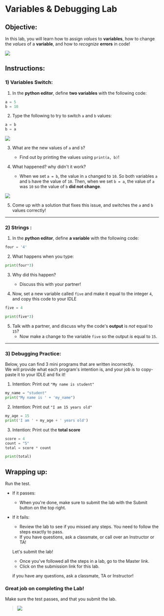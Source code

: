 # Variables & Debugging Lab

## Objective: 
In this lab, you will learn how to assign *values* to **variables**, how to change the *values* of a **variable**, and how to *recognize* **errors** in code!




[![](https://gotvantage.com/wp-content/uploads/2017/09/abtest.gif)]()





## Instructions:

### 1) Variables Switch: 
1. In the **python editor**, define **two variables** with the following code:  
```python
a = 5
b = 10
```

2. Type the following to try to switch `a` and `b` values:
```python
a = b
b = a
```

[![](https://lh3.googleusercontent.com/GPGDnk2B09wllDTMf5kxDmxqNaI-oyYYtVeCNRQI93bNaUXrkZYSJVlMN_gqKZgtfQy-9EGZ6Y4Nl_Z7Zb4TLsFnRi6Fkn82WIhQc_3HNV527AQ3o8-6sgQqJiGeDLFdIAbphqM)]()

3. What are the new values of `a` and `b`? 
    - Find out by printing the values using `print(a, b)`!
    
4. What happened? why didn't it work?
    - When we set `a = b`, the value in `a` changed to `10`. So both variables `a` and `b` have the value of `10`. Then, when we set `b = a`, the value of `a` was `10` so the value of `b` **did not change**.

[![](https://lh6.googleusercontent.com/8_InDsh4L5c_np1x4e7zq5lA7YAzzQaV8AMrOL_aYsuKGssuODuCCur2KUHcgpA7AOIu7kaGl1pLN0p34KCqUi9mV5fPLYoBv9HYPhyrvsQKo3cm-pCHrs0yxC3_XaQPRSej0K0)]()

5. Come up with a solution that fixes this issue, and switches the `a` and `b` values correctly!

---
### 2) Strings : 
1. In the **python editor**, define **a variable** with the following code:  
```python
four = '4'
```

2. What happens when you type:
```python
print(four*3)
```
3. Why did this happen?
    - Discuss this with your partner!

4. Now, set a new variable called `five` and make it equal to the integer `4`, and copy this code to your IDLE
```python
five = 4

print(five*3)
```

5. Talk with a partner, and discuss why the code's **output** is *not* equal to `15`? 
    - Now make a change to the variable `five` so the output *is* equal to `15`.
   
---
### 3) Debugging Practice: 
Below, you can find 3 mini programs that are written incorrectly.  
We will provide what each program's intention is, and your job is to copy-paste it to your IDLE and fix it!  

1. Intention: Print out `"My name is student"`
```python
my_name = "student"
print("My name is ' + 'my_name")
```  

2. Intention: Print out `"I am 15 years old"`  
```python
my_age = 15
print('I am ' + my_age + ' years old')
```  

3. Intention: Print out the **total score**
```python
score = 4
count = "5"
total = score * count

print(total)
```

## Wrapping up:
Run the test.

- If it passes:
    - When you're done, make sure to submit the lab with the Submit button on the top right.
- If it fails:
    - Review the lab to see if you missed any steps. You need to follow the steps exactly to pass.
    - If you have questions, ask a classmate, or call over an Instructor or TA!
 
  Let's submit the lab!
    - Once you've followed all the steps in a lab, go to the Master link.
    - Click on the submission link for this lab.

    if you have any questions, ask a classmate, TA or Instructor!


### Great job on completing the Lab!

Make sure the test passes, and that you submit the lab.

> [![](https://i.pinimg.com/originals/d4/20/4d/d4204d385da2a67b114644def349713d.gif)]()
